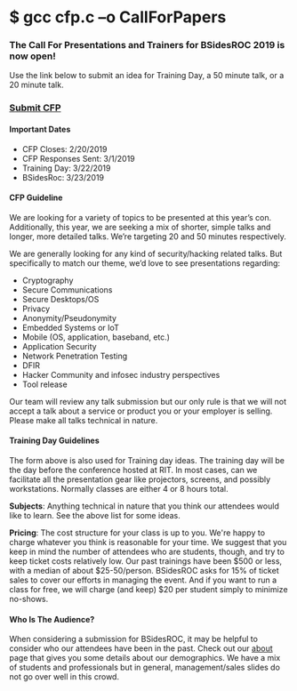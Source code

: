 # $ gcc cfp.c –o CallForPapers

### The Call For Presentations and Trainers for BSidesROC 2019 is now open!

Use the link below to submit an idea for Training Day, a 50 minute talk, or a 20 minute talk.

### <a href="https://docs.google.com/forms/d/e/1FAIpQLSeHcN3SwNfKWA_-rOj6_neimes8sftid_HtQSw85vyNDW7Q8w/viewform">Submit CFP</a>



#### Important Dates

- CFP Closes: 2/20/2019
- CFP Responses Sent: 3/1/2019
- Training Day: 3/22/2019
- BSidesRoc: 3/23/2019


#### CFP Guideline

We are looking for a variety of topics to be presented at this year’s con. Additionally, this year, we are seeking a mix of shorter, simple talks and longer, more detailed talks.  We’re targeting 20 and 50 minutes respectively.

We are generally looking for any kind of security/hacking related talks. But specifically to match our theme, we’d love to see presentations regarding:

- Cryptography
- Secure Communications
- Secure Desktops/OS
- Privacy
- Anonymity/Pseudonymity
- Embedded Systems or IoT
- Mobile (OS, application, baseband, etc.)
- Application Security
- Network Penetration Testing
- DFIR
- Hacker Community and infosec industry perspectives
- Tool release

Our team will review any talk submission but our only rule is that we will not accept a talk about a service or product you or your employer is selling. Please make all talks technical in nature.

#### Training Day Guidelines

The form above is also used for Training day ideas. The training day will be the day before the conference
hosted at RIT. In most cases, can we facilitate all the presentation gear like projectors, screens, and
possibly workstations. Normally classes are either 4 or 8 hours total.

**Subjects**: Anything technical in nature that you think our attendees would like to learn. See the above
list for some ideas.

**Pricing**: The cost structure for your class is up to you.  We're happy to
charge whatever you think is reasonable for your time.  We suggest that you keep
in mind the number of attendees who are students, though, and try to keep ticket
costs relatively low.  Our past trainings have been $500 or less, with a median
of about $25-50/person.  BSidesROC asks for 15% of ticket sales to cover our
efforts in managing the event.  And if you want to run a class for free, we will
charge (and keep) $20 per student simply to minimize no-shows.


#### Who Is The Audience?

When considering a submission for BSidesROC, it may be helpful to consider who our attendees have been in the past. Check out our [about](/about) page that gives you some details about our
demographics. We have a mix of students and professionals but in general, management/sales slides
do not go over well in this crowd.

